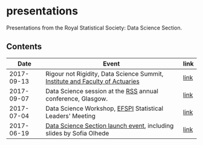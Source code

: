# presentations

Presentations from the Royal Statistical Society: Data Science Section.

## Contents

|Date|Event|link|
|--|--|--|
|2017-09-13|Rigour not Rigidity, Data Science Summit, [Institute and Faculty of Actuaries](https://www.actuaries.org.uk/)|[link](20170913_ifoa_summit/)|
|2017-09-07|Data Science session at the [RSS](https://www.rss.org.uk) annual conference, Glasgow.|[link](20170709_rss_conference/)|
|2017-07-04|Data Science Workshop, [EFSPI](https://www.efspi.org/) Statistical Leaders' Meeting|[link](20170704_efspi/)|
|2017-06-19|[Data Science Section launch event](https://m.youtube.com/watch?v=5aH3vVvtOfc), including slides by Sofia Olhede|[link](20170624_launch_event/)|

